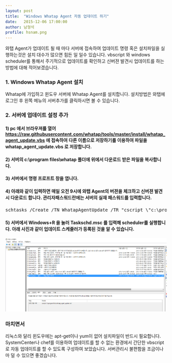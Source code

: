 ```yaml
---
layout: post
title:  "Windows Whatap Agent 자동 업데이트 하기"
date:   2015-12-06 17:00:00
author: 남형석
profile: hsnam.png
---
```

와탭 Agent가 업데이트 될 때 마다 서버에 접속하여 업데이트 명령 혹은 설치파일을 실행하는것은 설치 대수가 많으면 힘든 일 일수 있습니다. vbscript 와 windows scheduler를 통해서 주기적으로 업데이트를 확인하고 신버젼 발견시 업데이트를 하는 방법에 대해 적어보겠습니다.

### 1. Windows Whatap Agent 설치
Whatap에 가입하고 윈도우 서버에 Whatap Agent를 설치합니다.
설치방법은 와탭에 로그인 후 왼쪽 메뉴의 서버추가를 클릭하시면 볼 수 있습니다.

### 2. 서버에 업데이트 설정 추가
#### 1) pc 에서 브라우져를 열어 https://raw.githubusercontent.com/whatap/tools/master/install/whatap_agent_update.vbs 에 접속하여 다른 이름으로 저장하기를 이용하여 파일을 whatap_agent_update.vbs 로 저장합니다.
#### 2) 서버의 c:\program files\whatap 폴더에 위에서 다운로드 받은 파일을 복사합니다.
#### 3) 서버에서 명령 프로프트 창을 엽니다.
#### 4) 아래와 같이 입력하면 매일 오전 9시에 와탭 Agent의 버젼을 체크하고 신버젼 발견시 다운로드 합니다. 관리자패스워드란에는 서버의 실재 패스워드를 입력합니다.
<pre>
schtasks /Create /TN WhatapAgentUpdate /TR "cscript \"c:\program files\whatap_agent_update.vbs\"" /SC DAILY /st 09:00:00 /RU Administrator /RP 관리자패스워드 /F /V1
</pre>

#### 5) 서버에서 Windows+R 을 눌러 Taskschd.msc 를 입력해 scheduler를 실행합니다. 아래 사진과 같이 업데이트 스케줄러가 등록된 것을 알 수 있습니다.
![Windows Scheduler](/assets/images/hsnam/01/2015-12-06-TaskScheduler.PNG)

### 마치면서 
리눅스와 달리 윈도우에는 apt-get이나 yum이 없어 설치파일이 반드시 필요합니다. SystemCenter나 chef를 이용하여 업데이트를 할 수 없는 환경에서 간단한 vbscript로 자동 업데이트를 할 수 있도록 구성하여 보았습니다. 서버관리시 불편함을 조금이나마 덜 수 있으면 좋겠습니다.

